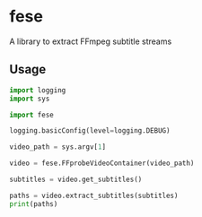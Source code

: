 # fese

A library to extract FFmpeg subtitle streams

## Usage

```python
import logging
import sys

import fese

logging.basicConfig(level=logging.DEBUG)

video_path = sys.argv[1]

video = fese.FFprobeVideoContainer(video_path)

subtitles = video.get_subtitles()

paths = video.extract_subtitles(subtitles)
print(paths)
```
